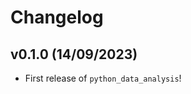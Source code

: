 # Changelog

<!--next-version-placeholder-->

## v0.1.0 (14/09/2023)

- First release of `python_data_analysis`!